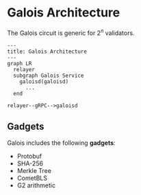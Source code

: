 # Galois Architecture

The Galois circuit is generic for $2^n$ validators.

```mermaid
---
title: Galois Architecture
---
graph LR
  relayer
  subgraph Galois Service
    galoisd(galoisd)
      ...
  end

relayer--gRPC-->galoisd
```

## Gadgets

Galois includes the following **gadgets**:

- Protobuf
- SHA-256
- Merkle Tree
- CometBLS
- G2 arithmetic
